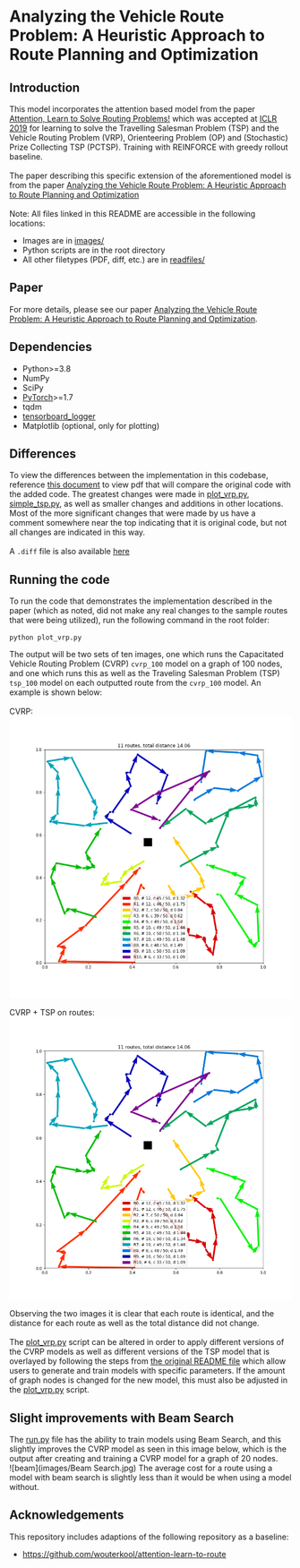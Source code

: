 # Analyzing the Vehicle Route Problem: A Heuristic Approach to Route Planning and Optimization

## Introduction
This model incorporates the attention based model from the paper [Attention, Learn to Solve Routing Problems!](https://openreview.net/forum?id=ByxBFsRqYm) which was accepted at [ICLR 2019](https://iclr.cc/Conferences/2019) for learning to solve the Travelling Salesman Problem (TSP) and the Vehicle Routing Problem (VRP), Orienteering Problem (OP) and (Stochastic) Prize Collecting TSP (PCTSP). Training with REINFORCE with greedy rollout baseline.
<br />
<br />
The paper describing this specific extension of the aforementioned model is from the paper [Analyzing the Vehicle Route Problem: A Heuristic Approach to Route Planning and Optimization](readfiles/paper.pdf)
<br />
<br />
Note: All files linked in this README are accessible in the following locations:
* Images are in [images/](images)
* Python scripts are in the root directory
* All other filetypes (PDF, diff, etc.) are in [readfiles/](readfiles)

## Paper
For more details, please see our paper [Analyzing the Vehicle Route Problem: A Heuristic Approach to Route Planning and Optimization](readfiles/paper.pdf).

## Dependencies

* Python>=3.8
* NumPy
* SciPy
* [PyTorch](http://pytorch.org/)>=1.7
* tqdm
* [tensorboard_logger](https://github.com/TeamHG-Memex/tensorboard_logger)
* Matplotlib (optional, only for plotting)

## Differences
To view the differences between the implementation in this codebase, reference [this document]() to view pdf that will 
compare the original code with the added code. The greatest changes were made in [plot_vrp.py](plot_vrp.py), [simple_tsp.py](simple_tsp.py),
as well as smaller changes and additions in other locations. Most of the more significant changes that were made by us have a comment 
somewhere near the top indicating that it is original code, but not all changes are indicated in this way.<br />
<br />
A `.diff` file is also available [here](readfiles/differences.diff)

## Running the code
To run the code that demonstrates the implementation described in the paper (which as noted, did not make any real changes to the
sample routes that were being utilized), run the following command in the root folder:
```
python plot_vrp.py
```
The output will be two sets of ten images, one which runs the Capacitated Vehicle Routing Problem (CVRP) ```cvrp_100``` model on 
a graph of 100 nodes, and one which runs this as well as the Traveling Salesman Problem (TSP) ```tsp_100``` model on each
outputted route from the ```cvrp_100``` model. An example is shown below: <br />
<br />
CVRP:
![CVRP100](images/cvrp_0.png)<br />

CVRP + TSP on routes:
![CVRPTSP100](images/cvrp_and_tsp_0.png)

Observing the two images it is clear that each route is identical, and the distance for each 
route as well as the total distance did not change.<br />
<br />
The [plot_vrp.py](plot_vrp.py) script can be altered in order to apply different versions of the CVRP models as well as different 
versions of the TSP model that is overlayed by following the steps from [the original README file](readfiles/README(Kool).md) which allow
users to generate and train models with specific parameters. If the amount of graph nodes is changed for the new model, this 
must also be adjusted in the [plot_vrp.py](plot_vrp.py) script. 

## Slight improvements with Beam Search

The [run.py](run.py) file has the ability to train models using Beam Search, and this slightly improves the CVRP model as seen
in this image below, which is the output after creating and training a CVRP model for a graph of 20 nodes.<br />
![beam](images/Beam Search.jpg)
The average cost for a route using a model with beam search is slightly less than it would be when using a model without.


## Acknowledgements

This repository includes adaptions of the following repository as a baseline:
* https://github.com/wouterkool/attention-learn-to-route
